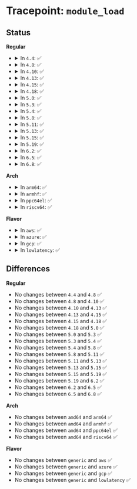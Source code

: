 # Tracepoint: <code>module_load</code>

## Status
<b>Regular</b>
<ul>
<li>
<details>
<summary>In <code>4.4</code>: ✅</summary>

Event:

```c
struct trace_event_raw_module_load {
    struct trace_entry ent;
    unsigned int taints;
    u32 __data_loc_name;
    char __data[0];
};
```
Function:

```c
void trace_event_raw_event_module_load(void *__data, struct module *mod);
```
</details>
</li>
<li>
<details>
<summary>In <code>4.8</code>: ✅</summary>

Event:

```c
struct trace_event_raw_module_load {
    struct trace_entry ent;
    unsigned int taints;
    u32 __data_loc_name;
    char __data[0];
};
```
Function:

```c
void trace_event_raw_event_module_load(void *__data, struct module *mod);
```
</details>
</li>
<li>
<details>
<summary>In <code>4.10</code>: ✅</summary>

Event:

```c
struct trace_event_raw_module_load {
    struct trace_entry ent;
    unsigned int taints;
    u32 __data_loc_name;
    char __data[0];
};
```
Function:

```c
void trace_event_raw_event_module_load(void *__data, struct module *mod);
```
</details>
</li>
<li>
<details>
<summary>In <code>4.13</code>: ✅</summary>

Event:

```c
struct trace_event_raw_module_load {
    struct trace_entry ent;
    unsigned int taints;
    u32 __data_loc_name;
    char __data[0];
};
```
Function:

```c
void trace_event_raw_event_module_load(void *__data, struct module *mod);
```
</details>
</li>
<li>
<details>
<summary>In <code>4.15</code>: ✅</summary>

Event:

```c
struct trace_event_raw_module_load {
    struct trace_entry ent;
    unsigned int taints;
    u32 __data_loc_name;
    char __data[0];
};
```
Function:

```c
void trace_event_raw_event_module_load(void *__data, struct module *mod);
```
</details>
</li>
<li>
<details>
<summary>In <code>4.18</code>: ✅</summary>

Event:

```c
struct trace_event_raw_module_load {
    struct trace_entry ent;
    unsigned int taints;
    u32 __data_loc_name;
    char __data[0];
};
```
Function:

```c
void trace_event_raw_event_module_load(void *__data, struct module *mod);
```
</details>
</li>
<li>
<details>
<summary>In <code>5.0</code>: ✅</summary>

Event:

```c
struct trace_event_raw_module_load {
    struct trace_entry ent;
    unsigned int taints;
    u32 __data_loc_name;
    char __data[0];
};
```
Function:

```c
void trace_event_raw_event_module_load(void *__data, struct module *mod);
```
</details>
</li>
<li>
<details>
<summary>In <code>5.3</code>: ✅</summary>

Event:

```c
struct trace_event_raw_module_load {
    struct trace_entry ent;
    unsigned int taints;
    u32 __data_loc_name;
    char __data[0];
};
```
Function:

```c
void trace_event_raw_event_module_load(void *__data, struct module *mod);
```
</details>
</li>
<li>
<details>
<summary>In <code>5.4</code>: ✅</summary>

Event:

```c
struct trace_event_raw_module_load {
    struct trace_entry ent;
    unsigned int taints;
    u32 __data_loc_name;
    char __data[0];
};
```
Function:

```c
void trace_event_raw_event_module_load(void *__data, struct module *mod);
```
</details>
</li>
<li>
<details>
<summary>In <code>5.8</code>: ✅</summary>

Event:

```c
struct trace_event_raw_module_load {
    struct trace_entry ent;
    unsigned int taints;
    u32 __data_loc_name;
    char __data[0];
};
```
Function:

```c
void trace_event_raw_event_module_load(void *__data, struct module *mod);
```
</details>
</li>
<li>
<details>
<summary>In <code>5.11</code>: ✅</summary>

Event:

```c
struct trace_event_raw_module_load {
    struct trace_entry ent;
    unsigned int taints;
    u32 __data_loc_name;
    char __data[0];
};
```
Function:

```c
void trace_event_raw_event_module_load(void *__data, struct module *mod);
```
</details>
</li>
<li>
<details>
<summary>In <code>5.13</code>: ✅</summary>

Event:

```c
struct trace_event_raw_module_load {
    struct trace_entry ent;
    unsigned int taints;
    u32 __data_loc_name;
    char __data[0];
};
```
Function:

```c
void trace_event_raw_event_module_load(void *__data, struct module *mod);
```
</details>
</li>
<li>
<details>
<summary>In <code>5.15</code>: ✅</summary>

Event:

```c
struct trace_event_raw_module_load {
    struct trace_entry ent;
    unsigned int taints;
    u32 __data_loc_name;
    char __data[0];
};
```
Function:

```c
void trace_event_raw_event_module_load(void *__data, struct module *mod);
```
</details>
</li>
<li>
<details>
<summary>In <code>5.19</code>: ✅</summary>

Event:

```c
struct trace_event_raw_module_load {
    struct trace_entry ent;
    unsigned int taints;
    u32 __data_loc_name;
    char __data[0];
};
```
Function:

```c
void trace_event_raw_event_module_load(void *__data, struct module *mod);
```
</details>
</li>
<li>
<details>
<summary>In <code>6.2</code>: ✅</summary>

Event:

```c
struct trace_event_raw_module_load {
    struct trace_entry ent;
    unsigned int taints;
    u32 __data_loc_name;
    char __data[0];
};
```
Function:

```c
void trace_event_raw_event_module_load(void *__data, struct module *mod);
```
</details>
</li>
<li>
<details>
<summary>In <code>6.5</code>: ✅</summary>

Event:

```c
struct trace_event_raw_module_load {
    struct trace_entry ent;
    unsigned int taints;
    u32 __data_loc_name;
    char __data[0];
};
```
Function:

```c
void trace_event_raw_event_module_load(void *__data, struct module *mod);
```
</details>
</li>
<li>
<details>
<summary>In <code>6.8</code>: ✅</summary>

Event:

```c
struct trace_event_raw_module_load {
    struct trace_entry ent;
    unsigned int taints;
    u32 __data_loc_name;
    char __data[0];
};
```
Function:

```c
void trace_event_raw_event_module_load(void *__data, struct module *mod);
```
</details>
</li>
</ul>
<b>Arch</b>
<ul>
<li>
<details>
<summary>In <code>arm64</code>: ✅</summary>

Event:

```c
struct trace_event_raw_module_load {
    struct trace_entry ent;
    unsigned int taints;
    u32 __data_loc_name;
    char __data[0];
};
```
Function:

```c
void trace_event_raw_event_module_load(void *__data, struct module *mod);
```
</details>
</li>
<li>
<details>
<summary>In <code>armhf</code>: ✅</summary>

Event:

```c
struct trace_event_raw_module_load {
    struct trace_entry ent;
    unsigned int taints;
    u32 __data_loc_name;
    char __data[0];
};
```
Function:

```c
void trace_event_raw_event_module_load(void *__data, struct module *mod);
```
</details>
</li>
<li>
<details>
<summary>In <code>ppc64el</code>: ✅</summary>

Event:

```c
struct trace_event_raw_module_load {
    struct trace_entry ent;
    unsigned int taints;
    u32 __data_loc_name;
    char __data[0];
};
```
Function:

```c
void trace_event_raw_event_module_load(void *__data, struct module *mod);
```
</details>
</li>
<li>
<details>
<summary>In <code>riscv64</code>: ✅</summary>

Event:

```c
struct trace_event_raw_module_load {
    struct trace_entry ent;
    unsigned int taints;
    u32 __data_loc_name;
    char __data[0];
};
```
Function:

```c
void trace_event_raw_event_module_load(void *__data, struct module *mod);
```
</details>
</li>
</ul>
<b>Flavor</b>
<ul>
<li>
<details>
<summary>In <code>aws</code>: ✅</summary>

Event:

```c
struct trace_event_raw_module_load {
    struct trace_entry ent;
    unsigned int taints;
    u32 __data_loc_name;
    char __data[0];
};
```
Function:

```c
void trace_event_raw_event_module_load(void *__data, struct module *mod);
```
</details>
</li>
<li>
<details>
<summary>In <code>azure</code>: ✅</summary>

Event:

```c
struct trace_event_raw_module_load {
    struct trace_entry ent;
    unsigned int taints;
    u32 __data_loc_name;
    char __data[0];
};
```
Function:

```c
void trace_event_raw_event_module_load(void *__data, struct module *mod);
```
</details>
</li>
<li>
<details>
<summary>In <code>gcp</code>: ✅</summary>

Event:

```c
struct trace_event_raw_module_load {
    struct trace_entry ent;
    unsigned int taints;
    u32 __data_loc_name;
    char __data[0];
};
```
Function:

```c
void trace_event_raw_event_module_load(void *__data, struct module *mod);
```
</details>
</li>
<li>
<details>
<summary>In <code>lowlatency</code>: ✅</summary>

Event:

```c
struct trace_event_raw_module_load {
    struct trace_entry ent;
    unsigned int taints;
    u32 __data_loc_name;
    char __data[0];
};
```
Function:

```c
void trace_event_raw_event_module_load(void *__data, struct module *mod);
```
</details>
</li>
</ul>

## Differences
<b>Regular</b>
<ul>
<li>
No changes between <code>4.4</code> and <code>4.8</code> ✅
</li>
<li>
No changes between <code>4.8</code> and <code>4.10</code> ✅
</li>
<li>
No changes between <code>4.10</code> and <code>4.13</code> ✅
</li>
<li>
No changes between <code>4.13</code> and <code>4.15</code> ✅
</li>
<li>
No changes between <code>4.15</code> and <code>4.18</code> ✅
</li>
<li>
No changes between <code>4.18</code> and <code>5.0</code> ✅
</li>
<li>
No changes between <code>5.0</code> and <code>5.3</code> ✅
</li>
<li>
No changes between <code>5.3</code> and <code>5.4</code> ✅
</li>
<li>
No changes between <code>5.4</code> and <code>5.8</code> ✅
</li>
<li>
No changes between <code>5.8</code> and <code>5.11</code> ✅
</li>
<li>
No changes between <code>5.11</code> and <code>5.13</code> ✅
</li>
<li>
No changes between <code>5.13</code> and <code>5.15</code> ✅
</li>
<li>
No changes between <code>5.15</code> and <code>5.19</code> ✅
</li>
<li>
No changes between <code>5.19</code> and <code>6.2</code> ✅
</li>
<li>
No changes between <code>6.2</code> and <code>6.5</code> ✅
</li>
<li>
No changes between <code>6.5</code> and <code>6.8</code> ✅
</li>
</ul>
<b>Arch</b>
<ul>
<li>
No changes between <code>amd64</code> and <code>arm64</code> ✅
</li>
<li>
No changes between <code>amd64</code> and <code>armhf</code> ✅
</li>
<li>
No changes between <code>amd64</code> and <code>ppc64el</code> ✅
</li>
<li>
No changes between <code>amd64</code> and <code>riscv64</code> ✅
</li>
</ul>
<b>Flavor</b>
<ul>
<li>
No changes between <code>generic</code> and <code>aws</code> ✅
</li>
<li>
No changes between <code>generic</code> and <code>azure</code> ✅
</li>
<li>
No changes between <code>generic</code> and <code>gcp</code> ✅
</li>
<li>
No changes between <code>generic</code> and <code>lowlatency</code> ✅
</li>
</ul>
